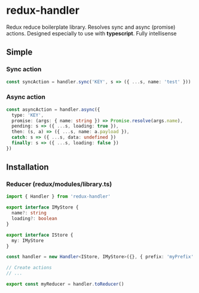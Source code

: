 # redux-handler

Redux reduce boilerplate library.
Resolves sync and async (promise) actions.
Designed especially to use with **typescript**. Fully intellisense

## Simple

### Sync action

```ts
const syncAction = handler.sync('KEY', s => ({ ...s, name: 'test' }))
```

### Async action

```ts
const asyncAction = handler.async({
  type: 'KEY',
  promise: (args: { name: string }) => Promise.resolve(args.name),
  pending: s => ({ ...s, loading: true }),
  then: (s, a) => ({ ...s, name: a.payload }),
  catch: s => ({ ...s, data: undefined })
  finally: s => ({ ...s, loading: false })
})
```

## Installation

### Reducer (redux/modules/library.ts)

```ts
import { Handler } from 'redux-handler'

export interface IMyStore {
  name?: string
  loading?: boolean
}

export interface IStore {
  my: IMyStore
}

const handler = new Handler<IStore, IMyStore>({}, { prefix: 'myPrefix' })

// Create actions
// ...

export const myReducer = handler.toReducer()
```